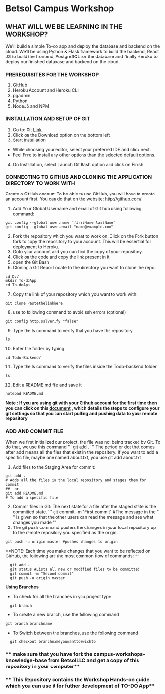# Betsol Campus Workshop 
## WHAT WILL WE BE LEARNING IN THE WORKSHOP? 
We'll build a simple To-do app and deploy the database and backend on the cloud. We'll be using Python & Flask framework to build the backend, React JS to build the frontend, PostgreSQL for the database and finally Heroku to deploy our finished database and backend on the cloud. 

### PREREQUISITES FOR THE WORKSHOP 
1. GitHub 
2. Heroku Account and Heroku CLI
3. pgadmin
4. Python 
5. NodeJS and NPM 

### INSTALLATION AND SETUP OF GIT 
1. Go to: Git [Link](git-scm.com).
2. Click on the Download option on the bottom left.
3. Start installation 
- While choosing your editor, select your preferred IDE and click next. 
- Feel Free to install any other options than the selected default options. 
4. On Installation, select Launch Git Bash option and click on Finish. 

### CONNECTING TO GITHUB AND CLONING THE APPLICATION DIRECTORY TO WORK WITH 
  Create a GitHub account 
  To be able to use GitHub, you will have to create an account first. You can do that on the website: http://github.com/ 
  1. Add Your Global Username and email of Git hub using following command: 
``` 
git config --global user.name "firstName lastName"
git config --global user.email "name@example.com" 
```
 
2. Fork the repository which you want to work on. 
   Click on the Fork button fork to copy the repository to your account. This will be essential for deployment to Heroku. 
3. Goto your account and you can find the copy of your repository.
4. Click on the code and copy the link present in it.
5. open the Git Bash
6. Cloning a Git Repo: Locate to the directory you want to clone the repo:  
```
cd D:/
mkdir To-doApp 
cd To-doApp 
```
7. Copy the link of your repository which you want to work with: 
```
git clone Pastethelinkhere 
 ```
8. use to following command to avoid ssh errors (optional)
```
git config http.sslVerify "false" 
```
9. Type the ls command to verify that you have the repository 
```
ls 
```
10. Enter the folder by typing 
```
cd Todo-Backend/ 
```
11. Type the ls command to verify the files inside the Todo-backend folder 
```
ls 
```
12. Edit a README.md file and save it.  
```
notepad README.md 
```
**Note : If you are using git with your Github account for the first time then you can click on this [document](https://docs.github.com/en/authentication/keeping-your-account-and-data-secure/creating-a-personal-access-token) , which details the steps to configure your git settings so that you can start pulling and pushing data to your remote repository**

### ADD AND COMMIT FILE  
When we first initialized our project, the file was not being tracked by Git. To do that, we use this command 
'''
git add . 
'''
The period or dot that comes after add means all the files that exist in the repository. If you want to add a specific file, maybe one named about.txt, you use git add about.txt 
1. Add files to the Staging Area for commit: 
```
git add . 
# Adds all the files in the local repository and stages them for commit 
##  or 
git add README.md 
# To add a specific file
```
2. Commit files in Git: The next state for a file after the staged state is the committed state. 
'''
git commit -m "First commit" 
#The message in the " " is given so that the other users can read the message and see what changes you made 
'''
3. The git push command pushes the changes in your local repository up to the remote repository you specified as the origin. 
```
git push -u origin master #pushes changes to origin 
```
**NOTE: Each time you make changes that you want to be reflected on GitHub, the following are the most common flow of commands: ** 
```
  git add . 
  git status #Lists all new or modified files to be committed 
  git commit -m "Second commit" 
  git push -u origin master 
```  
**Using Branches**  
- To check for all the branches in you project type 
```
  git branch 
```
- To create a new branch, use the following command 
```
git branch branchname 
```
- To Switch between the branches, use the following command 
```
  git checkout branchnameyouwanttoswichto   
```
### ** make sure that you have fork the campus-workshops-knowledge-base from BetsolLLC and get a copy of this repository in your computer**
### ** This Repository contains the Workshop Hands-on guide which you can use it for futher development of TO-DO App**
